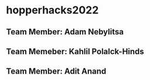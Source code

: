 # hopperhacks2022
## Team Member: Adam Nebylitsa
## Team Memeber: Kahlil Polalck-Hinds
## Team Member: Adit Anand

